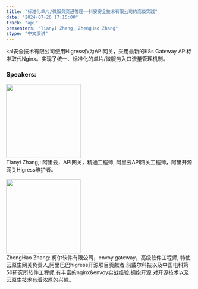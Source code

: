 ```yaml
---
title: "标准化单片/微服务交通管理——科安安全技术有限公司的高级实践"
date: "2024-07-26 17:15:00" 
track: "api"
presenters: "Tianyi Zhang, ZhengHao Zhang"
stype: "中文演讲"
---
```

kal安全技术有限公司使用Higress作为API网关，采用最新的K8s Gateway API标准取代Nginx。实现了统一、标准化的单片/微服务入口流量管理机制。

 ### Speakers: 
 <img src="https://sessionize.com/image/6633-400o400o1-3jXKNqVATdDMxrG8FQ4ejf.jpg" width="200" /><br>Tianyi Zhang,: 阿里云，API网关，精通工程师, 阿里云API网关工程师，阿里开源网关Higress维护者。
 <br><br><img src="https://sessionize.com/image/cc80-400o400o1-RGqvbkrucPqodHi4CvWMWL.jpg" width="200" /><br>ZhengHao Zhang: 柯尔软件有限公司，envoy gateway，高级软件工程师, 特使云原生网关负责人,阿里巴巴higress开源项目贡献者,前戴尔科技以及中国电科第50研究所软件工程师,有丰富的nginx&envoy实战经验,拥抱开源,对开源技术以及云原生技术有着浓厚的兴趣。
 <br><br>